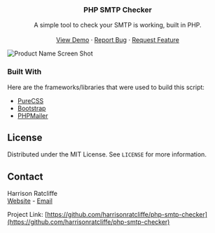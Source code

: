 <div id="top"></div>
<h3 align="center">PHP SMTP Checker</h3>

  <p align="center">
    A simple tool to check your SMTP is working, built in PHP.
    <br />
    <br />
    <a href="https://harrisonr.uk/projects/php-smtp-checker">View Demo</a>
    ·
    <a href="https://github.com/harrisonratcliffe/php-smtp-checker/issues">Report Bug</a>
    ·
    <a href="https://github.com/harrisonratcliffe/php-smtp-checker/issues">Request Feature</a>
  </p>
</div>


![Product Name Screen Shot][product-screenshot]


### Built With
Here are the frameworks/libraries that were used to build this script:
* [PureCSS](https://purecss.io/)
* [Bootstrap](https://getbootstrap.com)
* [PHPMailer](https://github.com/PHPMailer/PHPMailer)


<!-- LICENSE -->
## License

Distributed under the MIT License. See `LICENSE` for more information.


<!-- CONTACT -->
## Contact

Harrison Ratcliffe<br>
[Website](https://harrisonr.uk) - [Email](mailto:email@harrisonr.uk)

Project Link: [https://github.com/harrisonratcliffe/php-smtp-checker](https://github.com/harrisonratcliffe/php-smtp-checker)


[product-screenshot]: https://i.hcloud.uk/TiyAyh
